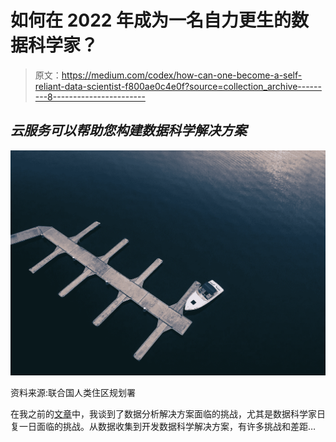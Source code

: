# 如何在 2022 年成为一名自力更生的数据科学家？

> 原文：<https://medium.com/codex/how-can-one-become-a-self-reliant-data-scientist-f800ae0c4e0f?source=collection_archive---------8----------------------->

## ***云服务可以帮助您构建数据科学解决方案***

![](img/2260fd3c6c0f95a7914c4efa816541ae.png)

资料来源:联合国人类住区规划署

在我之前的[文章](/codex/if-you-are-a-data-scientist-consider-this-as-your-last-warning-686de26889c3)中，我谈到了数据分析解决方案面临的挑战，尤其是数据科学家日复一日面临的挑战。从数据收集到开发数据科学解决方案，有许多挑战和差距…